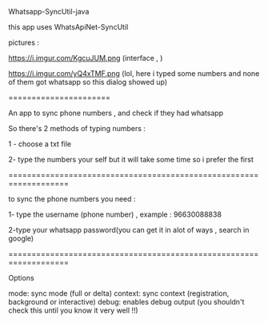 Whatsapp-SyncUtil-java


this app uses WhatsApiNet-SyncUtil 

pictures : 

https://i.imgur.com/KgcuJUM.png
(interface , )

https://i.imgur.com/yQ4xTMF.png
(lol, here i typed some numbers and none of them got whatsapp so this dialog showed up)

======================

An app to sync phone numbers , and check if they had whatsapp


So there's 2 methods of typing numbers : 

1 - choose a txt file 

2- type the numbers your self but it will take some time so i prefer the first


===================================================================

to sync the phone numbers you need : 

1- type the username (phone number) , example : 96630088838

2-type your whatsapp password(you can get it in alot of ways , search in google)



===================================================================

Options

mode: sync mode (full or delta)
        context: sync context (registration, background or interactive)
        debug: enables debug output (you shouldn't check this until you know it very well !!)
